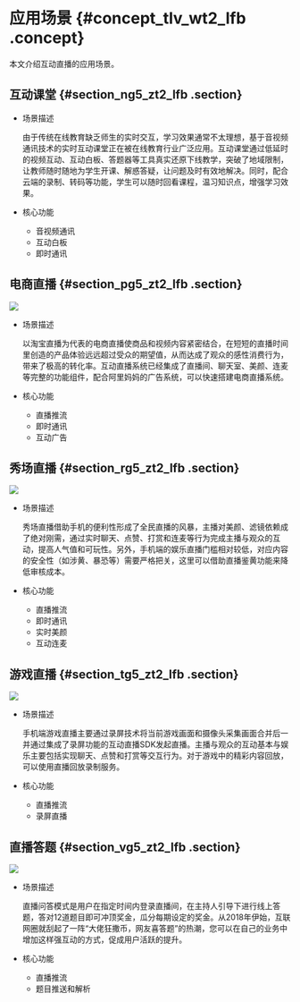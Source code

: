 # 应用场景 {#concept_tlv_wt2_lfb .concept}

本文介绍互动直播的应用场景。

## 互动课堂 {#section_ng5_zt2_lfb .section}

-   场景描述

    由于传统在线教育缺乏师生的实时交互，学习效果通常不太理想，基于音视频通讯技术的实时互动课堂正在被在线教育行业广泛应用。互动课堂通过低延时的视频互动、互动白板、答题器等工具真实还原下线教学，突破了地域限制，让教师随时随地为学生开课、解惑答疑，让问题及时有效地解决。同时，配合云端的录制、转码等功能，学生可以随时回看课程，温习知识点，增强学习效果。

-   核心功能
    -   音视频通讯
    -   互动白板
    -   即时通讯

## 电商直播 {#section_pg5_zt2_lfb .section}

![](http://static-aliyun-doc.oss-cn-hangzhou.aliyuncs.com/assets/img/20730/154356602013646_zh-CN.png)

-   场景描述

    以淘宝直播为代表的电商直播使商品和视频内容紧密结合，在短短的直播时间里创造的产品体验远远超过受众的期望值，从而达成了观众的感性消费行为，带来了极高的转化率。互动直播系统已经集成了直播间、聊天室、美颜、连麦等完整的功能组件，配合阿里妈妈的广告系统，可以快速搭建电商直播系统。

-   核心功能
    -   直播推流
    -   即时通讯
    -   互动广告

## 秀场直播 {#section_rg5_zt2_lfb .section}

![](http://static-aliyun-doc.oss-cn-hangzhou.aliyuncs.com/assets/img/20730/154356602013647_zh-CN.png)

-   场景描述

    秀场直播借助手机的便利性形成了全民直播的风暴，主播对美颜、滤镜依赖成了绝对刚需，通过实时聊天、点赞、打赏和连麦等行为完成主播与观众的互动，提高人气值和可玩性。另外，手机端的娱乐直播门槛相对较低，对应内容的安全性（如涉黄、暴恐等）需要严格把关，这里可以借助直播鉴黄功能来降低审核成本。

-   核心功能
    -   直播推流
    -   即时通讯
    -   实时美颜
    -   互动连麦

## 游戏直播 {#section_tg5_zt2_lfb .section}

![](http://static-aliyun-doc.oss-cn-hangzhou.aliyuncs.com/assets/img/20730/154356602013648_zh-CN.png)

-   场景描述

    手机端游戏直播主要通过录屏技术将当前游戏画面和摄像头采集画面合并后一并通过集成了录屏功能的互动直播SDK发起直播。主播与观众的互动基本与娱乐主要包括实现聊天、点赞和打赏等交互行为。对于游戏中的精彩内容回放，可以使用直播回放录制服务。

-   核心功能
    -   直播推流
    -   录屏直播

## 直播答题 {#section_vg5_zt2_lfb .section}

![](http://static-aliyun-doc.oss-cn-hangzhou.aliyuncs.com/assets/img/20730/154356602013649_zh-CN.png)

-   场景描述

    直播问答模式是用户在指定时间内登录直播间，在主持人引导下进行线上答题，答对12道题目即可冲顶奖金，瓜分每期设定的奖金。从2018年伊始，互联网圈就刮起了一阵“大佬狂撒币，网友喜答题”的热潮，您可以在自己的业务中增加这样强互动的方式，促成用户活跃的提升。

-   核心功能
    -   直播推流
    -   题目推送和解析

